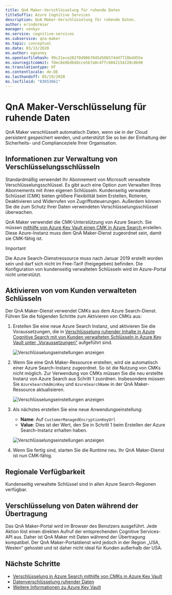 ```yaml
---
title: QnA Maker-Verschlüsselung für ruhende Daten
titleSuffix: Azure Cognitive Services
description: QnA Maker-Verschlüsselung für ruhende Daten.
author: erindormier
manager: venkyv
ms.service: cognitive-services
ms.subservice: qna-maker
ms.topic: conceptual
ms.date: 03/13/2020
ms.author: egeaney
ms.openlocfilehash: 99c21ece202f8d9867045d506574dd7718bd455e
ms.sourcegitcommit: fdec8e8bdbddcce5b7a0c4ffc6842154220c8b90
ms.translationtype: HT
ms.contentlocale: de-DE
ms.lasthandoff: 05/19/2020
ms.locfileid: "83653661"
---
```

# <a name="qna-maker-encryption-of-data-at-rest"></a>QnA Maker-Verschlüsselung für ruhende Daten

QnA Maker verschlüsselt automatisch Daten, wenn sie in der Cloud persistent gespeichert werden, und unterstützt Sie so bei der Einhaltung der Sicherheits- und Complianceziele Ihrer Organisation.

## <a name="about-encryption-key-management"></a>Informationen zur Verwaltung von Verschlüsselungsschlüsseln

Standardmäßig verwendet Ihr Abonnement von Microsoft verwaltete Verschlüsselungsschlüssel. Es gibt auch eine Option zum Verwalten Ihres Abonnements mit ihren eigenen Schlüsseln. Kundenseitig verwaltete Schlüssel (CMK) bieten größere Flexibilität beim Erstellen, Rotieren, Deaktivieren und Widerrufen von Zugriffssteuerungen. Außerdem können Sie die zum Schutz Ihrer Daten verwendeten Verschlüsselungsschlüssel überwachen.

QnA Maker verwendet die CMK-Unterstützung von Azure Search. Sie müssen [mithilfe von Azure Key Vault einen CMK in Azure Search ](https://docs.microsoft.com/azure/search/search-security-manage-encryption-keys)erstellen. Diese Azure-Instanz muss dem QnA Maker-Dienst zugeordnet sein, damit sie CMK-fähig ist.

> [!IMPORTANT]
> Die Azure Search-Dienstressource muss nach Januar 2019 erstellt worden sein und darf sich nicht im Free-Tarif (freigegeben) befinden. Die Konfiguration von kundenseitig verwalteten Schlüsseln wird im Azure-Portal nicht unterstützt.

## <a name="enable-customer-managed-keys"></a>Aktivieren von vom Kunden verwalteten Schlüsseln

Der QnA Maker-Dienst verwendet CMKs aus dem Azure Search-Dienst. Führen Sie die folgenden Schritte zum Aktivieren von CMKs aus:

1. Erstellen Sie eine neue Azure Search Instanz, und aktivieren Sie die Voraussetzungen, die in [Verschlüsselung ruhender Inhalte in Azure Cognitive Search mit von Kunden verwalteten Schlüsseln in Azure Key Vault unter „Voraussetzungen“](https://docs.microsoft.com/azure/search/search-security-manage-encryption-keys#prerequisites) aufgeführt sind.

   ![Verschlüsselungseinstellungen anzeigen](../media/cognitive-services-encryption/qna-encryption-1.png)

2. Wenn Sie eine QnA Maker-Ressource erstellen, wird sie automatisch einer Azure Search-Instanz zugeordnet. So ist die Nutzung von CMKs nicht möglich. Zur Verwendung von CMKs müssen Sie die neu erstellte Instanz von Azure Search aus Schritt 1 zuordnen. Insbesondere müssen Sie `AzureSearchAdminKey` und `AzureSearchName` in der QnA Maker-Ressource aktualisieren.

   ![Verschlüsselungseinstellungen anzeigen](../media/cognitive-services-encryption/qna-encryption-2.png)

3. Als nächstes erstellen Sie eine neue Anwendungseinstellung:
   * **Name**: Auf `CustomerManagedEncryptionKeyUrl`
   * **Value**: Dies ist der Wert, den Sie in Schritt 1 beim Erstellen der Azure Search-Instanz erhalten haben.

   ![Verschlüsselungseinstellungen anzeigen](../media/cognitive-services-encryption/qna-encryption-3.png)

4. Wenn Sie fertig sind, starten Sie die Runtime neu. Ihr QnA Maker-Dienst ist nun CMK-fähig.

## <a name="regional-availability"></a>Regionale Verfügbarkeit

Kundenseitig verwaltete Schlüssel sind in allen Azure Search-Regionen verfügbar.

## <a name="encryption-of-data-in-transit"></a>Verschlüsselung von Daten während der Übertragung

Das QnA Maker-Portal wird im Browser des Benutzers ausgeführt. Jede Aktion löst einen direkten Aufruf der entsprechenden Cognitive Services-API aus. Daher ist QnA Maker mit Daten während der Übertragung kompatibel.
Der QnA Maker-Portaldienst wird jedoch in der Region „USA, Westen“ gehostet und ist daher nicht ideal für Kunden außerhalb der USA. 

## <a name="next-steps"></a>Nächste Schritte

* [Verschlüsselung in Azure Search mithilfe von CMKs in Azure Key Vault](https://docs.microsoft.com/azure/search/search-security-manage-encryption-keys)
* [Datenverschlüsselung ruhender Daten](https://docs.microsoft.com/azure/security/fundamentals/encryption-atrest)
* [Weitere Informationen zu Azure Key Vault](https://docs.microsoft.com/azure/key-vault/key-vault-overview)
